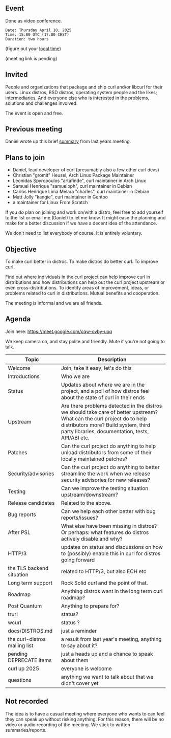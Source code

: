 ## Event

Done as video conference.

    Date: Thursday April 10, 2025
    Time: 15:00 UTC (17:00 CEST)
    Duration: two hours

(figure out your [local time](https://www.timeanddate.com/worldclock/fixedtime.html?msg=curl+distro+discussion+2025&iso=20250410T17&p1=239&ah=2))

(meeting link is pending)

## Invited

People and organizations that package and ship curl and/or libcurl for their users. Linux distros, BSD distros, operating system people and the likes; intermediaries. And everyone else who is interested in the problems, solutions and challenges involved.

The event is open and free.

## Previous meeting

Daniel wrote up this brief [summary](https://daniel.haxx.se/blog/2024/03/25/curl-distro-report/) from last years meeting.

## Plans to join

- Daniel, lead developer of curl (presumably also a few other curl devs)
- Christian "gromit" Heusel, Arch Linux Package Maintainer
- Leonidas Spyropoulos "artafinde", curl maintainer in Arch Linux
- Samuel Henrique "samueloph", curl maintainer in Debian
- Carlos Henrique Lima Melara "charles", curl maintainer in Debian
- Matt Jolly "kangie", curl maintainer in Gentoo
- a maintainer for Linux From Scratch

If you *do* plan on joining and work on/with a distro, feel free to add yourself to the list or email me (Daniel) to let me know. It might ease the planning and make for a better discussion if we have a decent idea of the attendance.

We don't need to list everybody of course. It is entirely voluntary.

## Objective

To make curl better in distros. To make distros do better curl. To improve curl.

Find out where individuals in the curl project can help improve curl in distributions and how distributions can help out the curl project upstream or even cross-distributions. To identify areas of improvement, ideas, or problems related to curl in distributions. Mutual benefits and cooperation.

The meeting is informal and we are all friends. 

## Agenda

Join here: https://meet.google.com/cqw-ovby-uoq

We keep camera on, and stay polite and friendly. Mute if you're not going to talk.

|Topic|Description|
|------|------|
|Welcome | Join, take it easy, let's do this |
|Introductions| Who we are |
|Status| Updates about where we are in the project, and a poll of how distros feel about the state of curl in their ends |
|Upstream| Are there problems detected in the distros we should take care of better upstream? What can the curl project do to help distributors more? Build system, third party libraries, documentation, tests, API/ABI etc.
|Patches| Can the curl project do anything to help unload distributors from some of their locally maintained patches? |
|Security/advisories| Can the curl project do anything to better streamline the work when we release security advisories for new releases? |
|Testing | Can we improve the testing situation upstream/downstream?
|Release candidates| Related to the above. |
|Bug reports| Can we help each other better with bug reports/issues? |
|After PSL | What else have been missing in distros? Or perhaps: what features do distros actively disable and why? |
| HTTP/3 | updates on status and discussions on how to (possibly) enable this in curl for distros going forward |
| the TLS backend situation | related to HTTP/3, but also ECH etc |
| Long term support | Rock Solid curl and the point of that.
| Roadmap | Anything distros want in the long term curl roadmap? |
| Post Quantum | Anything to prepare for? |
| trurl | status? |
| wcurl | status ? |
| docs/DISTROS.md | just a reminder |
| the curl-distros mailing list | a result from last year's meeting, anything to say about it? |
| pending DEPRECATE items | just a heads up and a chance to speak about them |
| curl up 2025 | everyone is welcome
| questions | anything we want to talk about that we didn't cover yet

## Not recorded

The idea is to have a casual meeting where everyone who wants to can feel they can speak up without risking anything. For this reason, there will be no video or audio recording of the meeting. We stick to written summaries/reports.